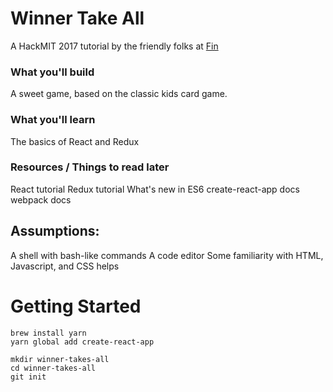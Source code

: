 # Winner Take All
A HackMIT 2017 tutorial by the friendly folks at [Fin](https://fin.com)

### What you'll build
A sweet game, based on the classic kids card game.

### What you'll learn
The basics of React and Redux

### Resources / Things to read later
React tutorial
Redux tutorial
What's new in ES6
create-react-app docs
webpack docs

## Assumptions:
A shell with bash-like commands
A code editor
Some familiarity with HTML, Javascript, and CSS helps

# Getting Started
```
brew install yarn
yarn global add create-react-app
```

```
mkdir winner-takes-all
cd winner-takes-all
git init
```
